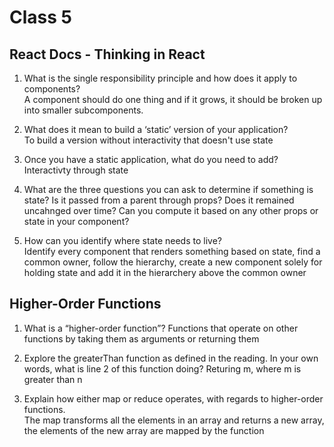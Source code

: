 # Class 5

## React Docs - Thinking in React

1. What is the single responsibility principle and how does it apply to components?  
A component should do one thing and if it grows, it should be broken up into smaller subcomponents.  

2. What does it mean to build a ‘static’ version of your application?  
To build a version without interactivity that doesn't use state

3. Once you have a static application, what do you need to add? 
Interactivty through state 

4. What are the three questions you can ask to determine if something is state? 
Is it passed from a parent through props? Does it remained uncahnged over time? Can you compute it based on any other props or state in your component? 

5. How can you identify where state needs to live?  
Identify every component that renders something based on state, find a common owner, follow the hierarchy, create a new component solely for holding state and add it in the hierarchery above the common owner

## Higher-Order Functions

1. What is a “higher-order function”?
Functions that operate on other functions by taking them as arguments or returning them  

2. Explore the greaterThan function as defined in the reading. In your own words, what is line 2 of this function doing? 
Returing m, where m is greater than n  

3. Explain how either map or reduce operates, with regards to higher-order functions.  
The map transforms all the elements in an array and returns a new array, the elements of the new array are mapped by the function
